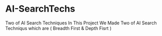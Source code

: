 # AI-SearchTechs
Two of AI Search Techniques 
In This Project We Made Two of AI Search Techniqus which are ( Breadth First & Depth Fisrt )
